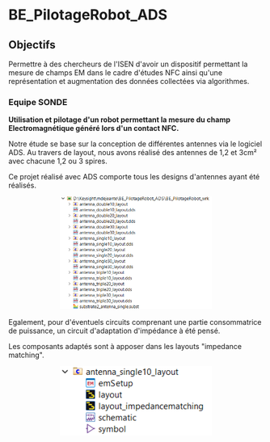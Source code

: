 # BE_PilotageRobot_ADS #

## Objectifs ##
Permettre à des chercheurs de l'ISEN d'avoir un dispositif permettant la mesure de champs EM dans le cadre d'études NFC ainsi qu'une représentation et augmentation des données collectées via algorithmes.  

### Equipe SONDE ###
**Utilisation et pilotage d'un robot permettant la mesure du champ Electromagnétique généré lors d'un contact NFC.**
  
Notre étude se base sur la conception de différentes antennes via le logiciel ADS. Au travers de layout, nous avons réalisé des antennes de 1,2 et 3cm² avec chacune 1,2 ou 3 spires.   

Ce projet réalisé avec ADS comporte tous les designs d'antennes ayant été réalisés.  
<div style="text-align: center;">
  <img src="IMG_antennes_workspace.png" alt="Texte alternatif" width="300" />
</div>
  
Egalement, pour d'éventuels circuits comprenant une partie consommatrice de puissance, un circuit d'adaptation d'impédance à été pensé.
  
Les composants adaptés sont à apposer dans les layouts "impedance matching".
<div style="text-align: center;">
  <img src="IMG_antennes_cells.png" alt="Texte alternatif" width="300" />
</div>